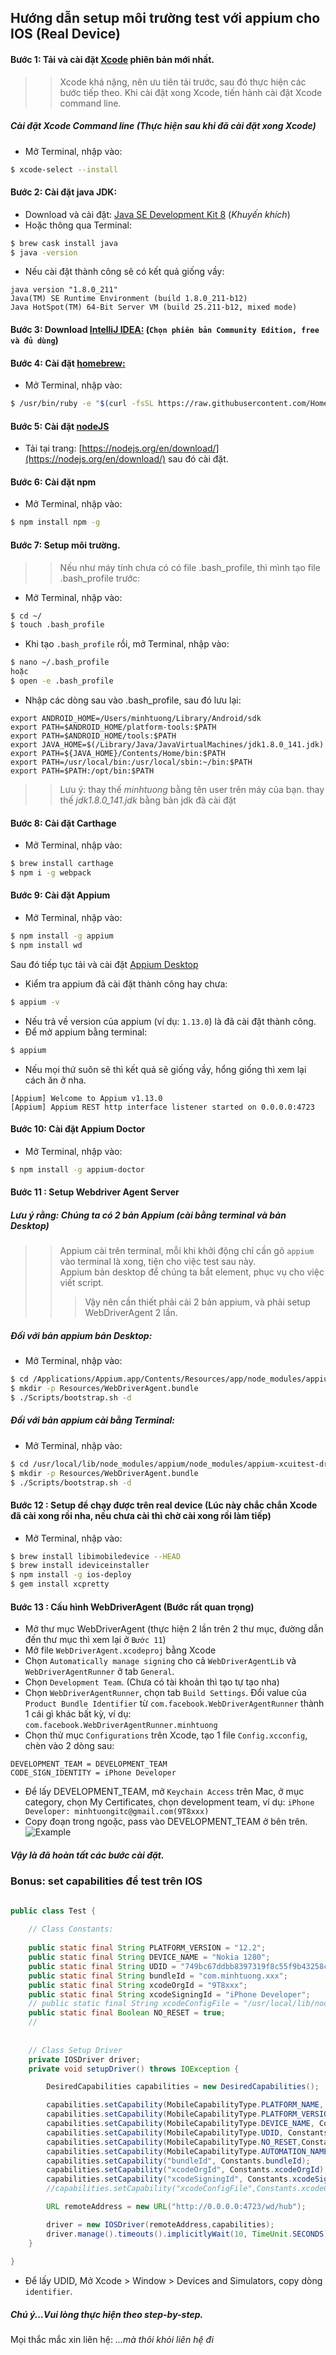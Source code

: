 ## Hướng dẫn setup môi trường test với appium cho IOS (Real Device)



#### Bước 1: Tải và cài đặt [Xcode](https://itunes.apple.com/vn/app/xcode/id497799835?mt=12) phiên bản mới nhất. 
>> Xcode khá nặng, nên ưu tiên tải trước, sau đó thực hiện các bước tiếp theo. Khi cài đặt xong Xcode, tiến hành cài đặt Xcode command line.

##### Cài đặt Xcode Command line (Thực hiện sau khi đã cài đặt xong Xcode) 
- Mở Terminal, nhập vào:

```bash
$ xcode-select --install
```  
 
#### Bước 2: Cài đặt java JDK:
- Download và cài đặt: [Java SE Development Kit 8](https://www.oracle.com/technetwork/java/javaee/downloads/jdk8-downloads-2133151.html) (_Khuyến khích_)
- Hoặc thông qua Terminal: 

```bash
$ brew cask install java 
$ java -version
``` 

- Nếu cài đặt thành công sẽ có kết quả giống vầy:
```
java version "1.8.0_211"
Java(TM) SE Runtime Environment (build 1.8.0_211-b12)
Java HotSpot(TM) 64-Bit Server VM (build 25.211-b12, mixed mode)
```

#### Bước 3: Download [IntelliJ IDEA:](https://www.jetbrains.com/idea/download/#section=mac) (`Chọn phiên bản Community Edition, free và đủ dùng`)

#### Bước 4: Cài đặt [homebrew:](https://brew.sh/)
- Mở Terminal, nhập vào:

```bash
$ /usr/bin/ruby -e "$(curl -fsSL https://raw.githubusercontent.com/Homebrew/install/master/install)"
```


#### Bước 5: Cài đặt [nodeJS](https://nodejs.org/en/download/)

- Tải tại trang: [https://nodejs.org/en/download/](https://nodejs.org/en/download/) sau đó cài đặt.

#### Bước 6: Cài đặt npm
- Mở Terminal, nhập vào:

```bash
$ npm install npm -g
```

#### Bước 7: Setup môi trường.

>> Nếu như máy tính chưa có có file .bash_profile, thì mình tạo file .bash_profile trước:

- Mở Terminal, nhập vào:

```bash
$ cd ~/
$ touch .bash_profile
```

- Khi tạo `.bash_profile` rồi, mở Terminal, nhập vào:
```bash
$ nano ~/.bash_profile
hoặc
$ open -e .bash_profile
```

- Nhập các dòng sau vào .bash_profile, sau đó lưu lại:
 
```
export ANDROID_HOME=/Users/minhtuong/Library/Android/sdk
export PATH=$ANDROID_HOME/platform-tools:$PATH
export PATH=$ANDROID_HOME/tools:$PATH
export JAVA_HOME=$(/Library/Java/JavaVirtualMachines/jdk1.8.0_141.jdk)
export PATH=${JAVA_HOME}/Contents/Home/bin:$PATH
export PATH=/usr/local/bin:/usr/local/sbin:~/bin:$PATH
export PATH=$PATH:/opt/bin:$PATH
```

>> Lưu ý:
thay thế *minhtuong* bằng tên user trên máy của bạn.
thay thế *jdk1.8.0_141.jdk* bằng bản jdk đã cài đặt 

#### Bước 8: Cài đặt Carthage 
- Mở Terminal, nhập vào:

```bash
$ brew install carthage
$ npm i -g webpack
```

#### Bước 9: Cài đặt Appium
- Mở Terminal, nhập vào:

```bash
$ npm install -g appium
$ npm install wd
```
Sau đó tiếp tục tải và cài đặt [Appium Desktop](https://github.com/appium/appium-desktop/releases)

- Kiểm tra appium đã cài đặt thành công hay chưa:
```bash
$ appium -v
```
- Nếu trả về version của appium (ví dụ: `1.13.0`) là đã cài đặt thành công.
- Để mở appium bằng terminal:

```bash
$ appium
```

- Nếu mọi thứ suôn sẽ thì kết quả sẽ giống vầy, hổng giống thì xem lại cách ăn ở nha.  
```
[Appium] Welcome to Appium v1.13.0
[Appium] Appium REST http interface listener started on 0.0.0.0:4723
```


#### Bước 10: Cài đặt Appium Doctor 
- Mở Terminal, nhập vào:

```bash
$ npm install -g appium-doctor 
```
 

#### Bước 11 : Setup Webdriver Agent Server
##### Lưu ý rằng: Chúng ta có 2 bản Appium (cài bằng terminal và bản Desktop)
>> Appium cài trên terminal, mỗi khi khởi động chỉ cần gõ `appium` vào terminal là xong, tiện cho việc test sau này.<br>
Appium bản desktop để chúng ta bắt element, phục vụ cho việc viết script.
>>> Vậy nên cần thiết phải cài 2 bản appium, và phải setup WebDriverAgent 2 lần.

##### Đối với bản appium bản Desktop:
- Mở Terminal, nhập vào:

```bash
$ cd /Applications/Appium.app/Contents/Resources/app/node_modules/appium/node_modules/appium-xcuitest-driver/WebDriverAgent
$ mkdir -p Resources/WebDriverAgent.bundle
$ ./Scripts/bootstrap.sh -d 
```

##### Đối với bản appium cài bằng Terminal:
- Mở Terminal, nhập vào:

```bash
$ cd /usr/local/lib/node_modules/appium/node_modules/appium-xcuitest-driver/WebDriverAgent
$ mkdir -p Resources/WebDriverAgent.bundle
$ ./Scripts/bootstrap.sh -d 
```

#### Bước 12 : Setup để chạy được trên real device  (Lúc này chắc chắn Xcode đã cài xong rồi nha, nếu chưa cài thì chờ cài xong rồi làm tiếp)
- Mở Terminal, nhập vào:

```bash
$ brew install libimobiledevice --HEAD
$ brew install ideviceinstaller
$ npm install -g ios-deploy
$ gem install xcpretty
```

#### Bước 13 : Cấu hình WebDriverAgent (Bước rất quan trọng)

- Mở thư mục WebDriverAgent (thực hiện 2 lần trên 2 thư mục, đường dẫn đến thư mục thì xem lại ở `Bước 11`)
- Mở file `WebDriverAgent.xcodeproj` bằng Xcode
- Chọn `Automatically manage signing` cho cả `WebDriverAgentLib` và `WebDriverAgentRunner` ở tab `General`.
- Chọn `Development Team`. (Chưa có tài khoản thì tạo tự tạo nha)
- Chọn `WebDriverAgentRunner`, chọn tab `Build Settings`. Đổi value của `Product Bundle Identifier` từ `com.facebook.WebDriverAgentRunner` thành 1 cái gì khác bất kỳ, ví dụ: `com.facebook.WebDriverAgentRunner.minhtuong`
- Chọn thử mục `Configurations` trên Xcode, tạo 1 file `Config.xcconfig`, chèn vào 2 dòng sau:

```
DEVELOPMENT_TEAM = DEVELOPMENT_TEAM 
CODE_SIGN_IDENTITY = iPhone Developer
```
- Để lấy DEVELOPMENT_TEAM, mở `Keychain Access` trên Mac, ở mục category, chọn My Certificates, chọn development team, ví dụ:
`iPhone Developer: minhtuongitc@gmail.com(9T8xxx)`
- Copy đoạn trong ngoặc, pass vào DEVELOPMENT_TEAM ở bên trên.
![Example](https://github.com/hominhtuong/appium/blob/master/resources/keychain-access.png)
 

##### Vậy là đã hoàn tất các bước cài đặt.

### Bonus: set capabilities để test trên IOS


```java

public class Test {
    
    // Class Constants:
    
    public static final String PLATFORM_VERSION = "12.2";
    public static final String DEVICE_NAME = "Nokia 1280";
    public static final String UDID = "749bc67ddbb8397319f8c55f9b43258c6e523d4e";
    public static final String bundleId = "com.minhtuong.xxx";
    public static final String xcodeOrgId = "9T8xxx";
    public static final String xcodeSigningId = "iPhone Developer";
    // public static final String xcodeConfigFile = "/usr/local/lib/node_modules/appium/node_modules/appium-xcuitest-driver/WebDriverAgent/Configurations/Config.xcconfig"; //Optional
    public static final Boolean NO_RESET = true;
    //
    
    
    // Class Setup Driver
    private IOSDriver driver;
    private void setupDriver() throws IOException {

        DesiredCapabilities capabilities = new DesiredCapabilities();

        capabilities.setCapability(MobileCapabilityType.PLATFORM_NAME, MobilePlatform.IOS);
        capabilities.setCapability(MobileCapabilityType.PLATFORM_VERSION, Constants.PLATFORM_VERSION);
        capabilities.setCapability(MobileCapabilityType.DEVICE_NAME, Constants.DEVICE_NAME);
        capabilities.setCapability(MobileCapabilityType.UDID, Constants.UDID);
        capabilities.setCapability(MobileCapabilityType.NO_RESET,Constants.NO_RESET);
        capabilities.setCapability(MobileCapabilityType.AUTOMATION_NAME, AutomationName.IOS_XCUI_TEST);
        capabilities.setCapability("bundleId", Constants.bundleId);
        capabilities.setCapability("xcodeOrgId", Constants.xcodeOrgId);
        capabilities.setCapability("xcodeSigningId", Constants.xcodeSigningId);
        //capabilities.setCapability("xcodeConfigFile",Constants.xcodeConfigFile); // Optional

        URL remoteAddress = new URL("http://0.0.0.0:4723/wd/hub");

        driver = new IOSDriver(remoteAddress,capabilities);
        driver.manage().timeouts().implicitlyWait(10, TimeUnit.SECONDS);
    }
    
}

```

- Để lấy UDID, Mở Xcode > Window > Devices and Simulators, copy dòng `identifier`.
##### Chú ý...Vui lòng thực hiện theo step-by-step. 
Mọi thắc mắc xin liên hệ: 
_...mà thôi khỏi liên hệ đi_
